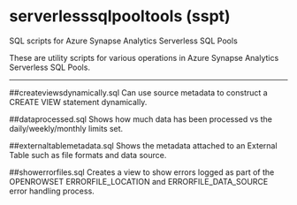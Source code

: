 # serverlesssqlpooltools (sspt)
SQL scripts for Azure Synapse Analytics Serverless SQL Pools

These are utility scripts for various operations in Azure Synapse Analytics Serverless SQL Pools.

---

##createviewsdynamically.sql 
Can use source metadata to construct a CREATE VIEW statement dynamically.

##dataprocessed.sql 
Shows how much data has been processed vs the daily/weekly/monthly limits set.

##externaltablemetadata.sql 
Shows the metadata attached to an External Table such as file formats and data source.

##showerrorfiles.sql
Creates a view to show errors logged as part of the OPENROWSET ERRORFILE_LOCATION and ERRORFILE_DATA_SOURCE error handling process.
